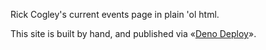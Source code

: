 Rick Cogley's current events page in plain 'ol html.

This site is built by hand, and published via «[Deno Deploy](https://deno.com/deploy)». 
